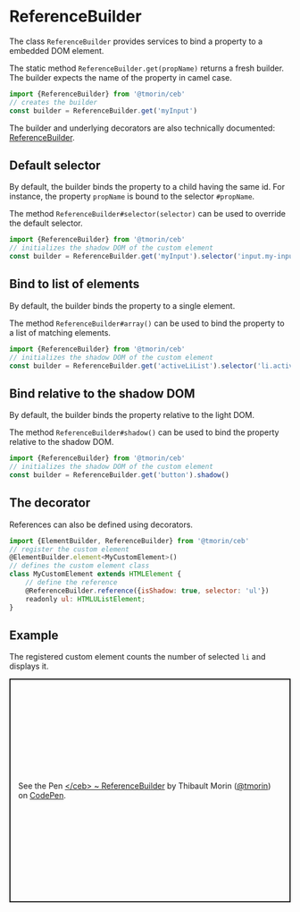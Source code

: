 # ReferenceBuilder

The class `ReferenceBuilder` provides services to bind a property to a embedded DOM element.

The static method `ReferenceBuilder.get(propName)` returns a fresh builder.
The builder expects the name of the property in camel case.

```javascript
import {ReferenceBuilder} from '@tmorin/ceb'
// creates the builder
const builder = ReferenceBuilder.get('myInput')
```

The builder and underlying decorators are also technically documented: [ReferenceBuilder](../api/classes/referencebuilder.html).

## Default selector

By default, the builder binds the property to a child having the same id.
For instance, the property `propName` is bound to the selector `#propName`.

The method `ReferenceBuilder#selector(selector)` can be used to override the default selector.

```javascript
import {ReferenceBuilder} from '@tmorin/ceb'
// initializes the shadow DOM of the custom element
const builder = ReferenceBuilder.get('myInput').selector('input.my-input')
```

## Bind to list of elements

By default, the builder binds the property to a single element.

The method `ReferenceBuilder#array()` can be used to bind the property to a list of matching elements.

```javascript
import {ReferenceBuilder} from '@tmorin/ceb'
// initializes the shadow DOM of the custom element
const builder = ReferenceBuilder.get('activeLiList').selector('li.active').array()
```

## Bind relative to the shadow DOM

By default, the builder binds the property relative to the light DOM.

The method `ReferenceBuilder#shadow()` can be used to bind the property relative to the shadow DOM.

```javascript
import {ReferenceBuilder} from '@tmorin/ceb'
// initializes the shadow DOM of the custom element
const builder = ReferenceBuilder.get('button').shadow()
```

## The decorator

References can also be defined using decorators.

```javascript
import {ElementBuilder, ReferenceBuilder} from '@tmorin/ceb'
// register the custom element
@ElementBuilder.element<MyCustomElement>()
// defines the custom element class
class MyCustomElement extends HTMLElement {
    // define the reference
    @ReferenceBuilder.reference({isShadow: true, selector: 'ul'})
    readonly ul: HTMLUListElement;
}
```

## Example

The registered custom element counts the number of selected `li` and displays it.

<p class="codepen" data-height="400" data-theme-id="light" data-default-tab="js,result" data-user="tmorin" data-slug-hash="LYEbRLE" style="height: 400px; box-sizing: border-box; display: flex; align-items: center; justify-content: center; border: 2px solid; margin: 1em 0; padding: 1em;" data-pen-title="&amp;lt;/ceb&amp;gt; ~ ReferenceBuilder">
  <span>See the Pen <a href="https://codepen.io/tmorin/pen/LYEbRLE">
  &lt;/ceb&gt; ~ ReferenceBuilder</a> by Thibault Morin (<a href="https://codepen.io/tmorin">@tmorin</a>)
  on <a href="https://codepen.io">CodePen</a>.</span>
</p>
<script async src="https://static.codepen.io/assets/embed/ei.js"></script>
